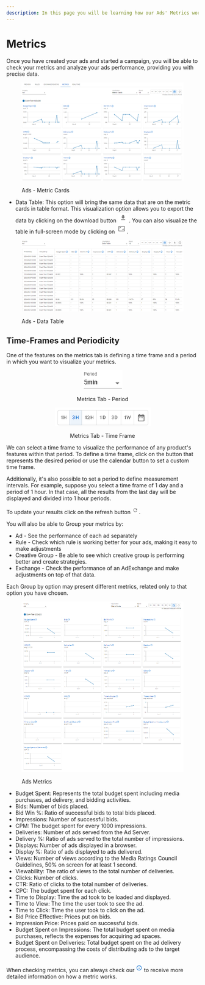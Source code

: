 ```yaml
---
description: In this page you will be learning how our Ads' Metrics works.
---
```


# Metrics

Once you have created your ads and started a campaign, you will be able to check your metrics and analyze your ads performance, providing you with precise data.

<figure><img src="../../../.gitbook/assets/image (1) (9).png" alt=""><figcaption><p>Ads - Metric Cards</p></figcaption></figure>

* Data Table: This option will bring the same data that are on the metric cards in table format. This visualization option allows you to export the data by clicking on the download button <img src="../../../.gitbook/assets/image (125).png" alt="" data-size="line">.  You can also visualize the table in full-screen mode by clicking on ![](<../../../.gitbook/assets/image (126).png>).

<figure><img src="../../../.gitbook/assets/image (1) (9) (1).png" alt=""><figcaption><p>Ads - Data Table</p></figcaption></figure>

## Time-Frames and Periodicity

One of the features on the metrics tab is defining a time frame and a period in which you want to visualize your metrics.

<div align="center">

<figure><img src="../../../.gitbook/assets/image (119).png" alt=""><figcaption><p>Metrics Tab - Period</p></figcaption></figure>

 

<figure><img src="../../../.gitbook/assets/Captura de tela 2024-05-16 081812.png" alt=""><figcaption><p>Metrics Tab - Time Frame</p></figcaption></figure>

</div>

We can select a time frame to visualize the performance of any product's features within that period. To define a time frame, click on the button that represents the desired period or use the calendar button to set a custom time frame.

Additionally, it's also possible to set a period to define measurement intervals. For example, suppose you select a time frame of 1 day and a period of 1 hour. In that case, all the results from the last day will be displayed and divided into 1 hour periods.

To update your results click on the refresh button <img src="../../../.gitbook/assets/image (122).png" alt="" data-size="original">.

You will also be able to Group your metrics by:

* Ad - See the performance of each ad separately
* Rule - Check which rule is working better for your ads, making it easy to make adjustments
* Creative Group - Be able to see which creative group is performing better and create strategies.
* Exchange - Check the performance of an AdExchange and make adjustments on top of that data.

Each Group by option may present different metrics, related only to that option you have chosen.

<figure><img src="../../../.gitbook/assets/image (143) (1).png" alt=""><figcaption><p>Ads Metrics</p></figcaption></figure>

* Budget Spent: Represents the total budget spent including media purchases, ad delivery, and bidding activities.
* Bids: Number of bids placed.
* Bid Win %: Ratio of successful bids to total bids placed.
* Impressions: Number of successful bids.
* CPM: The budget spent for every 1000 impressions.
* Deliveries: Number of ads served from the Ad Server.
* Delivery %: Ratio of ads served to the total number of impressions.
* Displays: Number of ads displayed in a browser.
* Display %: Ratio of ads displayed to ads delivered.
* Views: Number of views according to the Media Ratings Council Guidelines, 50% on screen for at least 1 second.
* Viewability: The ratio of views to the total number of deliveries.
* Clicks: Number of clicks.
* CTR: Ratio of clicks to the total number of deliveries.
* CPC: The budget spent for each click.
* Time to Display: Time the ad took to be loaded and displayed.
* Time to View: The time the user took to see the ad.
* Time to Click: Time the user took to click on the ad.
* Bid Price Effective: Prices put on bids.
* Impression Price: Prices paid on successful bids.
* Budget Spent on Impressions: The total budget spent on media purchases, reflects the expenses for acquiring ad spaces.
* Budget Spent on Deliveries: Total budget spent on the ad delivery process, encompassing the costs of distributing ads to the target audience.

When checking metrics, you can always check our <img src="../../../.gitbook/assets/image (28) (2).png" alt="Information" data-size="line"> to receive more detailed information on how a metric works.
